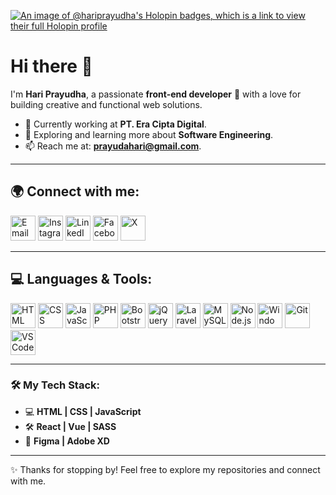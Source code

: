 [![An image of @hariprayudha's Holopin badges, which is a link to view their full Holopin profile](https://holopin.me/hariprayudha)](https://holopin.io/@hariprayudha)

# Hi there 👋

I'm **Hari Prayudha**, a passionate **front-end developer** 🚀 with a love for building creative and functional web solutions.

- 🔭 Currently working at **PT. Era Cipta Digital**.
- 🌱 Exploring and learning more about **Software Engineering**.
- 📫 Reach me at: **prayudahari@gmail.com**.

---

## 🌍 Connect with me:
<p align="left">
  <a href="mailto:prayudahari@gmail.com"><img src="https://img.icons8.com/ios-filled/50/ffffff/mail.png" alt="Email" width="40" /></a>
  <a href="https://www.instagram.com/your-instagram"><img src="https://img.icons8.com/ios-filled/50/ffffff/instagram-new.png" alt="Instagram" width="40" /></a>
  <a href="https://www.linkedin.com/in/hari-prayudha-500a292a6"><img src="https://img.icons8.com/ios-filled/50/ffffff/linkedin.png" alt="LinkedIn" width="40" /></a>
  <a href="https://www.facebook.com/your-facebook"><img src="https://img.icons8.com/ios-filled/50/ffffff/facebook.png" alt="Facebook" width="40" /></a>
  <a href="https://x.com/your-x"><img src="https://img.icons8.com/ios-filled/50/ffffff/x.png" alt="X" width="40" /></a>
</p>

---

## 💻 Languages & Tools:
<p align="left">
  <img src="https://img.icons8.com/color/50/000000/html-5.png" alt="HTML" width="40" />
  <img src="https://img.icons8.com/color/50/000000/css3.png" alt="CSS" width="40" />
  <img src="https://img.icons8.com/color/50/000000/javascript.png" alt="JavaScript" width="40" />
  <img src="https://img.icons8.com/officel/40/000000/php-logo.png" alt="PHP" width="40" />
  <img src="https://img.icons8.com/color/50/000000/bootstrap.png" alt="Bootstrap" width="40" />
  <img src="https://img.icons8.com/color/50/000000/jquery.png" alt="jQuery" width="40" />
  <img src="https://img.icons8.com/fluency/50/000000/laravel.png" alt="Laravel" width="40" />
  <img src="https://img.icons8.com/color/50/000000/mysql-logo.png" alt="MySQL" width="40" />
  <img src="https://img.icons8.com/color/50/000000/nodejs.png" alt="Node.js" width="40" />
  <img src="https://img.icons8.com/color/50/000000/windows-10.png" alt="Windows" width="40" />
  <img src="https://img.icons8.com/color/50/000000/git.png" alt="Git" width="40" />
  <img src="https://img.icons8.com/ios-filled/50/ffffff/visual-studio-code-2019.png" alt="VS Code" width="40" />
</p>

---

### 🛠 My Tech Stack:
- 💻 **HTML | CSS | JavaScript**
- 🛠️ **React | Vue | SASS**
- 🎨 **Figma | Adobe XD**

---

✨ Thanks for stopping by! Feel free to explore my repositories and connect with me.
